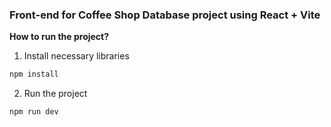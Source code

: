 ### Front-end for Coffee Shop Database project using React + Vite

**How to run the project?**

1. Install necessary libraries
```bash
npm install
```
2. Run the project
```bash
npm run dev
```